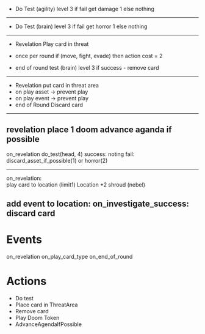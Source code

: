 - Do Test (agility) level 3
    if fail get damage 1
    else nothing

---
- Do Test (brain) level 3
if fail get horror 1
else nothing

---
- Revelation Play card in threat
- once per round
    if (move, fight, evade)
    then action cost = 2

- end of round
    test (brain) level 3
    if success - remove card

--- 

- Revelation put card in threat area
- on play asset -> prevent play
- on play event -> prevent play
- end of Round Discard card

---
revelation place 1 doom
advance aganda if possible
---
on_revelation do_test(head, 4)
    success: noting
    fail: discard_asset_if_possible(1) or horror(2)

----

on_revelation:  
    play card to location (limit1)
        Location +2 shroud (nebel)

add event to location:
    on_investigate_success:
        discard card
---

# Events

on_revelation
on_play_card_type
on_end_of_round

# Actions
- Do test
- Place card in ThreatArea
- Remove card
- Play Doom Token
- AdvanceAgendaIfPossible